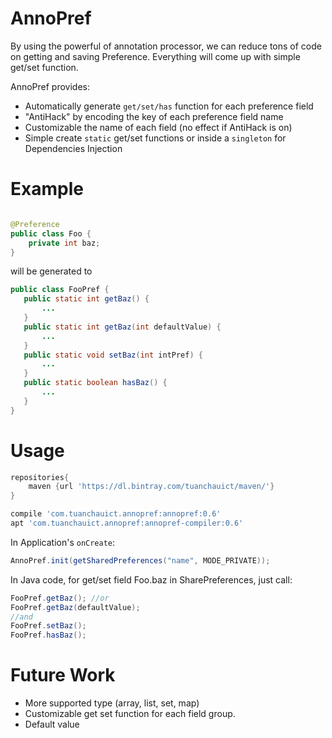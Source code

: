 # AnnoPref

By using the powerful of annotation processor, we can reduce tons of code on getting and saving Preference.
Everything will come up with simple get/set function.

AnnoPref provides:

* Automatically generate `get/set/has` function for each preference field
* "AntiHack" by encoding the key of each preference field name
* Customizable the name of each field (no effect if AntiHack is on)
* Simple create `static` get/set functions or inside a `singleton` for Dependencies Injection

# Example

```java

@Preference
public class Foo {
    private int baz;
}
```

will be generated to

 ```java
public class FooPref {
    public static int getBaz() {
        ...
    }
    public static int getBaz(int defaultValue) {
        ...
    }
    public static void setBaz(int intPref) {
        ...
    }
    public static boolean hasBaz() {
        ...
    }
}
 ```

# Usage
```groovy
repositories{
    maven {url 'https://dl.bintray.com/tuanchauict/maven/'}
}
```
```groovy
compile 'com.tuanchauict.annopref:annopref:0.6'
apt 'com.tuanchauict.annopref:annopref-compiler:0.6'
```

In Application's `onCreate`:

```java
AnnoPref.init(getSharedPreferences("name", MODE_PRIVATE));
```

In Java code, for get/set field Foo.baz in SharePreferences, just call:

```java
FooPref.getBaz(); //or
FooPref.getBaz(defaultValue);
//and
FooPref.setBaz();
FooPref.hasBaz();
```

# Future Work

* More supported type (array, list, set, map)
* Customizable get set function for each field group.
* Default value
